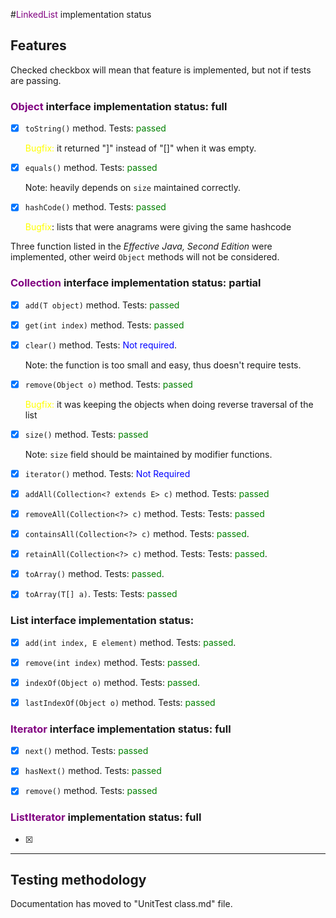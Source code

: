 #<font color="purple">LinkedList</font> implementation status

<h2>Features</h2>

Checked checkbox will mean that feature is implemented, but not if tests are passing. 
 
<h3><font color="purple">Object</font> interface implementation status: full</h3>
 
 - [x] `toString()` method. Tests: <font color="green">passed</font>
 
   <font color="yellow">Bugfix:</font> it returned "]" instead of "[]" when it was empty.
 
 - [x] `equals()` method. Tests: <font color="green">passed</font>
 
   Note: heavily depends on `size` maintained correctly.
 
 - [x] `hashCode()` method. Tests: <font color="green">passed</font> 

   <font color="yellow">Bugfix</font>: lists that were anagrams were giving the same hashcode
   
Three function listed in the *Effective Java, Second Edition* were implemented, other weird `Object` methods will not be considered.
 
<h3><font color="purple">Collection</font> interface implementation status: partial</h3>

 - [x] `add(T object)` method. Tests: <font color="green">passed</font> 
 
 - [x] `get(int index)` method. Tests: <font color="green">passed</font> 
 
 - [x] `clear()` method. Tests: <font color="blue">Not required</font>.
 
    Note: the function is too small and easy, thus doesn't require tests.
    
 - [x] `remove(Object o)` method. Tests: <font color="green">passed</font>
 
   <font color="yellow">Bugfix:</font> it was keeping the objects when doing reverse traversal of the list
 
 - [x] `size()` method. Tests: <font color="green">passed</font>
 
    Note: `size` field should be maintained by modifier functions.
    
 - [x] `iterator()` method. Tests: <font color="blue">Not Required</font>
 
 - [x] `addAll(Collection<? extends E> c)` method. Tests: <font color="green">passed</font>
 
 - [x] `removeAll(Collection<?> c)` method. Tests: Tests: <font color="green">passed</font>
 
 - [x] `containsAll(Collection<?> c)` method. Tests: <font color="green">passed</font>.
 
 - [x] `retainAll(Collection<?> c)` method. Tests: Tests: <font color="green">passed</font>.
 
 - [x] `toArray()` method. Tests: <font color="green">passed</font>.
 
 - [x] `toArray(T[] a)`. Tests: Tests: <font color="green">passed</font>
 
 <h3>List interface implementation status: </h3>
 
 - [x] `add(int index, E element)` method. Tests: <font color="green">passed</font>.
 
 - [x] `remove(int index)` method. Tests: <font color="green">passed</font>.
 
 - [x] `indexOf(Object o)` method. Tests: <font color="green">passed</font>.
 
 - [x] `lastIndexOf(Object o)` method. Tests: <font color="green">passed</font>  
 
<h3><font color="purple">Iterator</font> interface implementation status: full</h3>

 - [x] `next()` method. Tests: <font color="green">passed</font>
 
 - [x] `hasNext()` method. Tests: <font color="green">passed</font>
 
 - [x] `remove()` method. Tests: <font color="green">passed</font>
 
 <h3><font color="purple">ListIterator</font> implementation status: full</h3>
 
 -[x] 
 
 <hr>
 
<h2>Testing methodology</h2>

Documentation has moved to "UnitTest class.md" file.